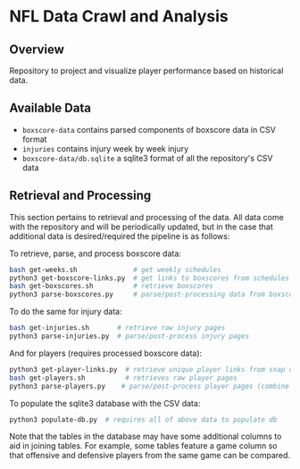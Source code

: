 # NFL Data Crawl and Analysis

## Overview

Repository to project and visualize player performance based on historical data.

## Available Data

* `boxscore-data` contains parsed components of boxscore data in CSV format
* `injuries` contains injury week by week injury
* `boxscore-data/db.sqlite` a sqlite3 format of all the repository's CSV data

## Retrieval and Processing

This section pertains to retrieval and processing of the data. All data come with the repository and will be periodically updated, but in the case that additional data is desired/required the pipeline is as follows:

To retrieve, parse, and process boxscore data:

```sh
bash get-weeks.sh              # get weekly schedules
python3 get-boxscore-links.py  # get links to boxscores from schedules
bash get-boxscores.sh          # retrieve boxscores
python3 parse-boxscores.py     # parse/post-processing data from boxscores
```

To do the same for injury data:

```sh
bash get-injuries.sh       # retrieve raw injury pages
python3 parse-injuries.py  # parse/post-process injury pages
```

And for players (requires processed boxscore data):

```sh
python3 get-player-links.py  # retrieve unique player links from snap counts
bash get-players.sh          # retrieves raw player pages
python3 parse-players.py    # parse/post-process player pages (combine data)
```

To populate the sqlite3 database with the CSV data:

```sh
python3 populate-db.py  # requires all of above data to populate db
```

Note that the tables in the database may have some additional columns to aid in joining tables. For example, some tables feature a game column so that offensive and defensive players from the same game can be compared.
